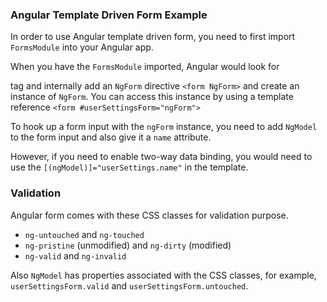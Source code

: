### Angular Template Driven Form Example

In order to use Angular template driven form, you need to first import `FormsModule` into your Angular app.

When you have the `FormsModule` imported, Angular would look for <form> tag and internally add an `NgForm` directive `<form NgForm>` and create an instance of `NgForm`. You can access this instance by using a template reference `<form #userSettingsForm="ngForm">`

To hook up a form input with the `ngForm` instance, you need to add `NgModel` to the form input and also give it a `name` attribute.

However, if you need to enable two-way data binding, you would need to use the `[(ngModel)]="userSettings.name"` in the template.

### Validation

Angular form comes with these CSS classes for validation purpose.

- `ng-untouched` and `ng-touched`
- `ng-pristine` (unmodified) and `ng-dirty` (modified)
- `ng-valid` and `ng-invalid`

Also `NgModel` has properties associated with the CSS classes, for example, `userSettingsForm.valid` and `userSettingsForm.untouched`.
